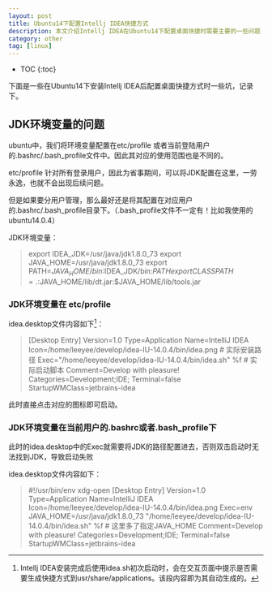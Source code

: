 ```yaml
---
layout: post
title: Ubuntu14下配置Intellj IDEA快捷方式
description: 本文介绍Intellj IDEA在Ubuntu14下配置桌面快捷时需要主要的一些问题
category: other
tag: [linux]
---
```


* TOC
{:toc}


下面是一些在Ubuntu14下安装Intellj IDEA后配置桌面快捷方式时一些坑，记录下。

## JDK环境变量的问题

ubuntu中，我们将环境变量配置在etc/profile 或者当前登陆用户的.bashrc/.bash_profile文件中。因此其对应的使用范围也是不同的。

etc/profile 针对所有登录用户，因此为省事期间，可以将JDK配置在这里，一劳永逸，也就不会出现后续问题。

但是如果要分用户管理，那么最好还是将其配置在对应用户的.bashrc/.bash_profile目录下。（.bash_profile文件不一定有！比如我使用的ubuntu14.0.4）

JDK环境变量：

> export IDEA_JDK=/usr/java/jdk1.8.0_73
export JAVA_HOME=/usr/java/jdk1.8.0_73
export PATH=$JAVA_HOME/bin:$IDEA_JDK/bin:$PATH
export CLASSPATH=.:$JAVA_HOME/lib/dt.jar:$JAVA_HOME/lib/tools.jar

### JDK环境变量在 etc/profile

idea.desktop文件内容如下[^comment]：

> [Desktop Entry]
Version=1.0
Type=Application
Name=IntelliJ IDEA
Icon=/home/leeyee/develop/idea-IU-14.0.4/bin/idea.png  # 实际安装路径
Exec="/home/leeyee/develop/idea-IU-14.0.4/bin/idea.sh" %f # 实际启动脚本
Comment=Develop with pleasure!
Categories=Development;IDE;
Terminal=false
StartupWMClass=jetbrains-idea

此时直接点击对应的图标即可启动。

### JDK环境变量在当前用户的.bashrc或者.bash_profile下

此时的idea.desktop中的Exec就需要将JDK的路径配置进去，否则双击启动时无法找到JDK，导致启动失败

idea.desktop文件内容如下：

>  #!/usr/bin/env xdg-open
[Desktop Entry]
Version=1.0
Type=Application
Name=IntelliJ IDEA
Icon=/home/leeyee/develop/idea-IU-14.0.4/bin/idea.png
Exec=env JAVA_HOME=/usr/java/jdk1.8.0_73 "/home/leeyee/develop/idea-IU-14.0.4/bin/idea.sh" %f # 这里多了指定JAVA_HOME
Comment=Develop with pleasure!
Categories=Development;IDE;
Terminal=false
StartupWMClass=jetbrains-idea


[^comment]: Intellj IDEA安装完成后使用idea.sh初次启动时，会在交互页面中提示是否需要生成快捷方式到usr/share/applications。该段内容即为其自动生成的。